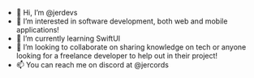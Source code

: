 - 👋 Hi, I’m @jerdevs
- 👀 I’m interested in software development, both web and mobile applications!
- 🌱 I’m currently learning SwiftUI
- 💞️ I’m looking to collaborate on sharing knowledge on tech or anyone looking for a freelance developer to help out in their project!
- 📫 You can reach me on discord at @jercords

<!---
jerdevs/jerdevs is a ✨ special ✨ repository because its `README.md` (this file) appears on your GitHub profile.
You can click the Preview link to take a look at your changes.
--->
